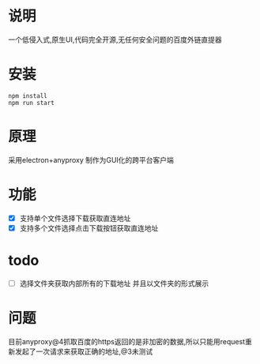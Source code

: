 # 说明
一个低侵入式,原生UI,代码完全开源,无任何安全问题的百度外链直提器

# 安装
```angular2html
npm install
npm run start
```

# 原理
采用electron+anyproxy 制作为GUI化的跨平台客户端

# 功能

- [x] 支持单个文件选择下载获取直连地址
- [x] 支持多个文件选择点击下载按钮获取直连地址

# todo
- [ ] 选择文件夹获取内部所有的下载地址 并且以文件夹的形式展示

# 问题
目前anyproxy@4抓取百度的https返回的是非加密的数据,所以只能用request重新发起了一次请求来获取正确的地址,@3未测试
